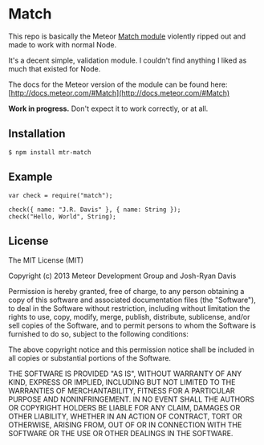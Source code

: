 Match
=====

This repo is basically the Meteor [Match module](https://github.com/meteor/meteor/tree/devel/packages/check) violently ripped out and made to work with normal Node.

It's a decent simple, validation module. I couldn't find anything I liked as much that existed for Node.

The docs for the Meteor version of the module can be found here:  [http://docs.meteor.com/#Match](http://docs.meteor.com/#Match)

**Work in progress.** Don't expect it to work correctly, or at all.

## Installation

    $ npm install mtr-match

## Example

    var check = require("match");

    check({ name: "J.R. Davis" }, { name: String });
    check("Hello, World", String);

## License

The MIT License (MIT)

Copyright (c) 2013 Meteor Development Group and Josh-Ryan Davis

Permission is hereby granted, free of charge, to any person obtaining a copy of
this software and associated documentation files (the "Software"), to deal in
the Software without restriction, including without limitation the rights to
use, copy, modify, merge, publish, distribute, sublicense, and/or sell copies of
the Software, and to permit persons to whom the Software is furnished to do so,
subject to the following conditions:

The above copyright notice and this permission notice shall be included in all
copies or substantial portions of the Software.

THE SOFTWARE IS PROVIDED "AS IS", WITHOUT WARRANTY OF ANY KIND, EXPRESS OR
IMPLIED, INCLUDING BUT NOT LIMITED TO THE WARRANTIES OF MERCHANTABILITY, FITNESS
FOR A PARTICULAR PURPOSE AND NONINFRINGEMENT. IN NO EVENT SHALL THE AUTHORS OR
COPYRIGHT HOLDERS BE LIABLE FOR ANY CLAIM, DAMAGES OR OTHER LIABILITY, WHETHER
IN AN ACTION OF CONTRACT, TORT OR OTHERWISE, ARISING FROM, OUT OF OR IN
CONNECTION WITH THE SOFTWARE OR THE USE OR OTHER DEALINGS IN THE SOFTWARE.
